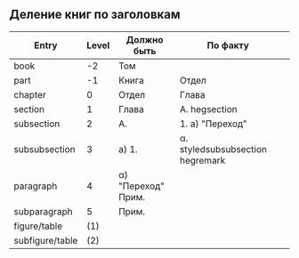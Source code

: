 ## Деление книг по заголовкам

| Entry    | Level | Должно быть | По факту  |   |
|----------|------|-------------|-----------|---|
| book     |  -2   | Том         |           |   |
|  part    |  -1   | Книга       | Отдел     |   |
|  chapter |   0   | Отдел       | Глава     |   |
| section  |   1   | Глава       | А. hegsection       |   |
|subsection|   2   | А.          | 1. a) "Переход" |   |
|subsubsection|3   | a) 1.       | α. styledsubsubsection hegremark  |   |
|paragraph |   4   | α) "Переход" Прим.|   |   |
|subparagraph| 5   | Прим.       |   |   |
|figure/table|(1)  |             |   |   |
|subfigure/table|(2)|            |   |   |

